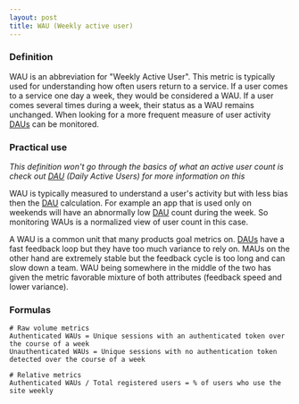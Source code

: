 ```yaml
---
layout: post
title: WAU (Weekly active user)
---
```


### Definition

WAU is an abbreviation for "Weekly Active User". This metric is typically used for understanding how often users return to a service. If a user comes to a service one day a week, they would be considered a WAU. If a user comes several times during a week, their status as a WAU remains unchanged. When looking for a more frequent measure of user activity [DAUs](/definition/dau) can be monitored.

### Practical use
*This definition won't go through the basics of what an active user count is check out [DAU](/definition/dau) (Daily Active Users) for more information on this*

WAU is typically measured to understand a user's activity but with less bias then the [DAU](/definition/dau) calculation. For example an app that is used only on weekends will have an abnormally low [DAU](/definition/dau) count during the week. So monitoring WAUs is a normalized view of user count in this case.

A WAU is a common unit that many products goal metrics on. [DAUs](/definition/dau) have a fast feedback loop but they have too much variance to rely on. MAUs on the other hand are extremely stable but the feedback cycle is too long and can slow down a team. WAU being somewhere in the middle of the two has given the metric favorable mixture of both attributes (feedback speed and lower variance).

### Formulas

    # Raw volume metrics
    Authenticated WAUs = Unique sessions with an authenticated token over the course of a week
    Unauthenticated WAUs = Unique sessions with no authentication token detected over the course of a week

    # Relative metrics
    Authenticated WAUs / Total registered users = % of users who use the site weekly
